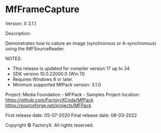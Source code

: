 # MfFrameCapture

Version: X 3.1.1

Description:

  Demonstrates how to cature an image (synchronous or A-synchronous) using the IMFSourceReader.

NOTES: 
 - This release is updated for compiler version 17 up to 34.
 - SDK version 10.0.22000.0 (Win 11)
 - Requires Windows 8 or later.
 - Minimum supported MfPack version: 3.1.0

Project: Media Foundation - MFPack - Samples
Project location: https://github.com/FactoryXCode/MfPack
                  https://sourceforge.net/projects/MFPack

First release date: 05-07-2020
Final release date: 08-03-2022

Copyright © FactoryX. All rights reserved.
